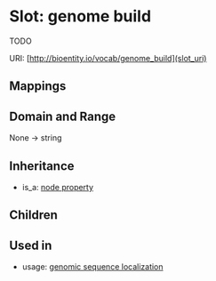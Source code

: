 # Slot: genome build


TODO

URI: [http://bioentity.io/vocab/genome_build](slot_uri)
## Mappings

## Domain and Range

None -> string
## Inheritance

 *  is_a: [node property](node_property.md)
## Children

## Used in

 *  usage: [genomic sequence localization](GenomicSequenceLocalization.md)
